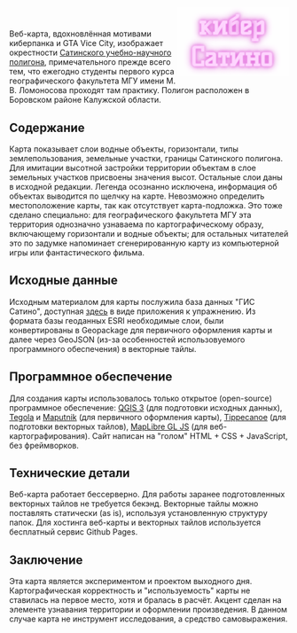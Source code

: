 <img align="right" src="./title.gif" alt="Кибер Сатино" width="200">

# 

Веб-карта, вдохновлённая мотивами киберпанка и GTA Vice City, изображает окрестности [Сатинского учебно-научного полигона](http://www.geogr.msu.ru/practics/stations/satin/), примечательного прежде всего тем, что ежегодно студенты первого курса географического факультета МГУ имени М. В. Ломоносова проходят там практику. Полигон расположен в Боровском районе Калужской области.

## Содержание

Карта показывает слои водные объекты, горизонтали, типы землепользования, земельные участки, границы Сатинского полигона. Для имитации высотной застройки территории объектам в слое земельных участков присвоены значения высот. Остальные слои даны в исходной редакции. Легенда осознанно исключена, информация об объектах выводится по щелчку на карте. Невозможно определить местоположение карты, так как отсутствует карта-подложка. Это тоже сделано специально: для географического факультета МГУ эта территория однозначно узнаваема по картографическому образу, включающему горизонтали и водные объекты; для остальных читателей это по задумке напоминает сгенерированную карту из компьютерной игры или фантастического фильма.

## Исходные данные

Исходным материалом для карты послужила база данных "ГИС Сатино", доступная [здесь](https://aentin.github.io/qgis-course/map-design-quaternary.html) в виде приложения к упражнению. Из формата базы геоданных ESRI необходимые слои, были конвертированы в Geopackage для первичного оформления карты и далее через GeoJSON (из-за особенностей использовуемого программного обеспечения) в векторные тайлы.

## Программное обеспечение

Для создания карты использовалось только открытое (open-source) программное обеспечение: [QGIS 3](https://github.com/qgis/QGIS) (для подготовки исходных данных), [Tegola](https://github.com/go-spatial/tegola) и [Maputnik](https://github.com/maputnik/editor) (для первичного оформления карты), [Tippecanoe](https://github.com/mapbox/tippecanoe) (для подготовки векторных тайлов), [MapLibre GL JS](https://github.com/maplibre/maplibre-gl-js) (для веб-картографирования). Сайт написан на "голом" HTML + CSS + JavaScript, без фреймворков.

## Технические детали

Веб-карта работает бессерверно. Для работы заранее подготовленных векторных тайлов не требуется бекэнд. Векторные тайлы можно поставлять статически (as is), используя установленную структуру папок. Для хостинга веб-карты и векторных тайлов используется бесплатный сервис Github Pages.

## Заключение

Эта карта является экспериментом и проектом выходного дня. Картографическая корректность и "используемость" карты не ставилась на первое место, хотя и бралась в расчёт. Акцент сделан на элементе узнавания территории и оформлении произведения. В данном случае карта не инструмент исследования, а средство самовыражения.
